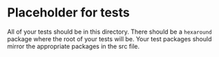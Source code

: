 # Placeholder for tests
All of your tests should be in this directory. There should be a 
`hexaround` package where the root of your tests will be. Your test
packages should mirror the appropriate packages in the src file.